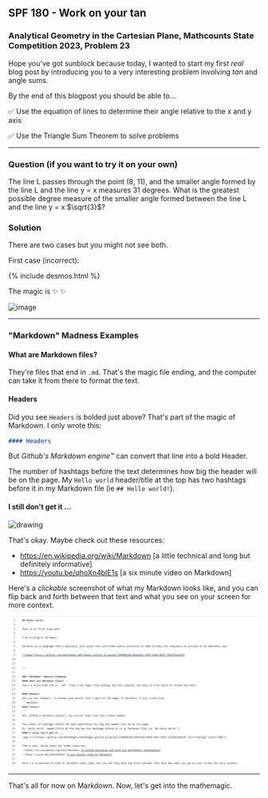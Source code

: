 ## SPF 180 - Work on your tan
### Analytical Geometry in the Cartesian Plane, Mathcounts State Competition 2023, Problem 23

Hope you've got sunblock because today, I wanted to start my first _real_ blog post by introducing you to a very interesting problem involving $tan$ and angle sums.

By the end of this blogpost you should be able to...

✅ Use the equation of lines to determine their angle relative to the x and y axis

✅ Use the Triangle Sum Theorem to solve problems

---

### Question (if you want to try it on your own)
The line L passes through the point (8, 11), and the smaller angle formed by
the line L and the line y = x measures 31 degrees. What is the greatest possible
degree measure of the smaller angle formed between the line L and the line
y = x $\sqrt{3}$?

### Solution

There are two cases but you might not see both.

First case (incorrect):

{% include desmos.html %}

The magic is ✨ ✨


























![image](https://github.com/math3mag1c/math3mag1c.github.io/assets/140988106/56ade9a7-b95f-420d-803f-264c87a2e320)


---

### "Markdown" Madness Examples
#### What are Markdown files?
They're files that end in `.md`. That's the magic file ending, and the computer can take it from there to format the text.

#### Headers
Did you see `Headers` is bolded just above? That's part of the magic of Markdown. I only wrote this: 
```markdown
#### Headers
```
But _Github's Markdown engine™_ can convert that line into a bold Header.

The number of hashtags before the text determines how big the header will be on the page.
My `Hello world` header/title at the top has two hashtags before it in my Markdown file (ie `## Hello world!`).
#### I still don't get it ...
<img src="https://github.com/math3mag1c/math3mag1c.github.io/assets/140988106/b9fe35db-859a-4a3c-88d7-b1d9a529e628" alt="drawing" width="200"/>

That's okay. Maybe check out these resources:
- https://en.wikipedia.org/wiki/Markdown [a little technical and long but definitely informative]
- https://youtu.be/qhoXn4bIE1s [a six minute video on Markdown]

Here's a _clickable_ screenshot of what my Markdown looks like, and you can flip back and forth between that text and what you see on your screen for more context.

<img src="https://github.com/math3mag1c/math3mag1c.github.io/blob/d7d188fba211c021806cad2f5af593ce15dc70f0/My%20Markdown%20Example.JPG" alt="drawing" width="1000"/>

---

That's all for now on Markdown. Now, let's get into the mathemagic.
